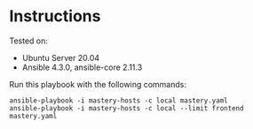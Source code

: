 # Instructions

Tested on:
- Ubuntu Server 20.04
- Ansible 4.3.0, ansible-core 2.11.3

Run this playbook with the following commands:

    ansible-playbook -i mastery-hosts -c local mastery.yaml
    ansible-playbook -i mastery-hosts -c local --limit frontend mastery.yaml
